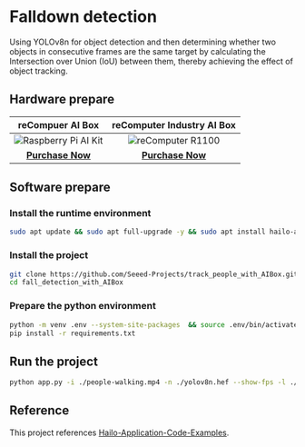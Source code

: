 # Falldown detection

Using YOLOv8n for object detection and then determining whether two objects in consecutive frames are the same target by calculating the Intersection over Union (IoU) between them, thereby achieving the effect of object tracking.

## Hardware prepare

|                                               reCompuer AI Box                                              |                                               reComputer Industry AI Box                                               |
| :----------------------------------------------------------------------------------------------------------------: | :-----------------------------------------------------------------------------------------------------------: |
| ![Raspberry Pi AI Kit](https://media-cdn.seeedstudio.com/media/catalog/product/cache/bb49d3ec4ee05b6f018e93f896b8a25d/i/m/image114993560.jpeg) | ![reComputer R1100](https://media-cdn.seeedstudio.com/media/catalog/product/cache/bb49d3ec4ee05b6f018e93f896b8a25d/2/-/2-114993595-recomputer-ai-industrial-r2135-12.jpg) |
| [**Purchase Now**](https://www.seeedstudio.com/reComputer-AI-R2130-12-p-6368.html?utm_source=PiAICourse&utm_medium=github&utm_campaign=Course) | [**Purchase Now**](https://www.seeedstudio.com/reComputer-AI-Industrial-R2135-12-p-6432.html?utm_source=PiAICourse&utm_medium=github&utm_campaign=Course) |

## Software prepare

### Install the runtime environment 

```bash
sudo apt update && sudo apt full-upgrade -y && sudo apt install hailo-all
```

### Install the project

```bash
git clone https://github.com/Seeed-Projects/track_people_with_AIBox.git
cd fall_detection_with_AIBox
```

### Prepare the python environment

```bash
python -m venv .env --system-site-packages  && source .env/bin/activate
pip install -r requirements.txt
```

## Run the project

```bash
python app.py -i ./people-walking.mp4 -n ./yolov8n.hef --show-fps -l ./common/coco.txt --track
```

## Reference

This project references  [Hailo-Application-Code-Examples](https://github.com/hailo-ai/Hailo-Application-Code-Examples).
